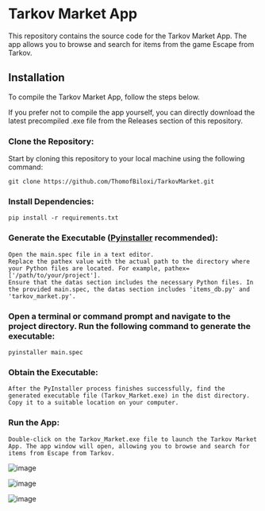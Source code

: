 # Tarkov Market App

This repository contains the source code for the Tarkov Market App. The app allows you to browse and search for items from the game Escape from Tarkov.

## Installation

To compile the Tarkov Market App, follow the steps below.

If you prefer not to compile the app yourself, you can directly download the latest precompiled .exe file from the Releases section of this repository.

### Clone the Repository: 

Start by cloning this repository to your local machine using the following command:

    git clone https://github.com/ThomofBiloxi/TarkovMarket.git

### Install Dependencies:

    pip install -r requirements.txt

### Generate the Executable ([Pyinstaller](https://pyinstaller.org/en/stable/) recommended):

    Open the main.spec file in a text editor.
    Replace the pathex value with the actual path to the directory where your Python files are located. For example, pathex=['/path/to/your/project'].
    Ensure that the datas section includes the necessary Python files. In the provided main.spec, the datas section includes 'items_db.py' and 'tarkov_market.py'.

### Open a terminal or command prompt and navigate to the project directory. Run the following command to generate the executable:

    pyinstaller main.spec

### Obtain the Executable:

    After the PyInstaller process finishes successfully, find the generated executable file (Tarkov_Market.exe) in the dist directory. Copy it to a suitable location on your computer.

### Run the App:

    Double-click on the Tarkov_Market.exe file to launch the Tarkov Market App. The app window will open, allowing you to browse and search for items from Escape from Tarkov.

![image](https://github.com/ThomofBiloxi/TarkovMarket/assets/62316494/1508e7d3-bc6f-4ddc-8103-c95f358dad46)

![image](https://github.com/ThomofBiloxi/TarkovMarket/assets/62316494/81a43561-47f4-4ec3-8b7a-83ba19a6a155)

![image](https://github.com/ThomofBiloxi/TarkovMarket/assets/62316494/0d1dcfb2-02c5-4db4-af78-3c7e3ee9fbd8)
